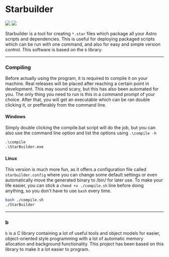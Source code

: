 # Starbuilder

![](https://img.shields.io/badge/Language-C-pink)
![](https://img.shields.io/badge/Version-0.0.1-%2333aa33)

Starbuilder is a tool for creating `*.star` files which package all your Astro scripts and dependencies. This is useful for deploying
packaged scripts which can be run with one command, and also for easy and simple version control. This software is based on the `b` library.
___
### Compiling

Before actually using the program, it is required to compile it on your machine. Real releases will be placed after reaching a certain
point in development. This may sound scary, but this has also been automated for you. The only thing you need to run is this in a command
prompt of your choice. After that, you will get an executable which can be ran double clicking it, or prefferably from the command line.

#### Windows
Simply double clicking the compile.bat script will do the job, but you can also use the command line option and list the options
using `.\compile -h`
```bat
.\compile
.\StarBuilder.exe
```
#### Linux
This version is much more fun, as it offers a configuration file called `starbuilder.config` where you can change some default settings
or even automatically move the generated binary to /bin/ for later use. To make your life easier, you can stick a `chmod +x ./compile.sh`
line before doing anything, so you don't have to use `bash` every time.
```bash
bash ./compile.sh
./StarBuilder
```
___
### b

`b` is a C library containing a lot of useful tools and object models for easier, object-oriented style programming with a lot
of automatic memory allocation and background functionality. This project has been based on this library to make it a lot easier
to program.
